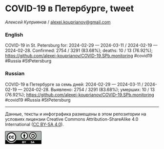 # COVID-19 в Петербурге, tweet

*Алексей Куприянов* / <alexei.kouprianov@gmail.com>

### English

<!-- COVID-19 in St. Petersburg for: 2024-02-29 --- 2024-03-11 / 2024-02-19 --- 2024-02-28. Сonfirmed: 2754 / 3291 (83.68%); hospitalized:  /   (); deaths: 10 / 13 (76.92%); https://github.com/alexei-kouprianov/COVID-19.SPb.monitoring #covid19 #Russia #StPetersburg -->

COVID-19 in St. Petersburg for: 2024-02-29 — 2024-03-11 / 2024-02-19 —
2024-02-28. Сonfirmed: 2754 / 3291 (83.68%); deaths: 10 / 13 (76.92%);
<https://github.com/alexei-kouprianov/COVID-19.SPb.monitoring> \#covid19
\#Russia \#StPetersburg

### Russian

<!-- COVID-19 в Петербурге за семь дней: 2024-02-29 --- 2024-03-11 / 2024-02-19 --- 2024-02-28. Выявлено: 2754 / 3291 (83.68%); госпитализировано:  /   (); умерших: 10 / 13 (76.92%); https://github.com/alexei-kouprianov/COVID-19.SPb.monitoring #covid19 #Russia #StPetersburg -->

COVID-19 в Петербурге за семь дней: 2024-02-29 — 2024-03-11 / 2024-02-19
— 2024-02-28. Выявлено: 2754 / 3291 (83.68%); умерших: 10 / 13 (76.92%);
<https://github.com/alexei-kouprianov/COVID-19.SPb.monitoring> \#covid19
\#Russia \#StPetersburg

------------------------------------------------------------------------

Данные, тексты и инфографика размещены в этом репозитории на условиях
лицензии Creative Commons Attribution-ShareAlike 4.0 International ([CC
BY-SA 4.0](https://creativecommons.org/licenses/by-sa/4.0/)).

![](../misc/CC-BY-SA-icon.png "CC-BY-SA")
